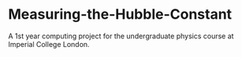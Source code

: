 # Measuring-the-Hubble-Constant
A 1st year computing project for the undergraduate physics course at Imperial College London.
